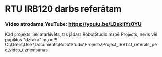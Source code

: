 # RTU IRB120 darbs referātam
### Video atrodams YouTube: https://youtu.be/LOskijYs0YU

Kad projekts tiek atarhivēts, tas jādara RobotStudio mapē Projects, nevis vēl papildus "dziļākā" mapē!!!
C:\Users\User\Documents\RobotStudio\Projects\Project_IRB120_referats_pec_video_uznemsanas
